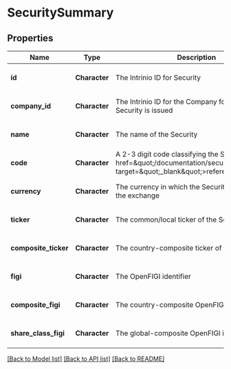 # SecuritySummary

## Properties
Name | Type | Description | Notes
------------ | ------------- | ------------- | -------------
**id** | **Character** | The Intrinio ID for Security | [optional] [default to null]
**company_id** | **Character** | The Intrinio ID for the Company for which the Security is issued | [optional] [default to null]
**name** | **Character** | The name of the Security | [optional] [default to null]
**code** | **Character** | A 2-3 digit code classifying the Security (&lt;a href&#x3D;\&quot;/documentation/security_codes\&quot; target&#x3D;\&quot;_blank\&quot;&gt;reference&lt;/a&gt;) | [optional] [default to null]
**currency** | **Character** | The currency in which the Security is traded on the exchange | [optional] [default to null]
**ticker** | **Character** | The common/local ticker of the Security | [optional] [default to null]
**composite_ticker** | **Character** | The country-composite ticker of the Security | [optional] [default to null]
**figi** | **Character** | The OpenFIGI identifier | [optional] [default to null]
**composite_figi** | **Character** | The country-composite OpenFIGI identifier | [optional] [default to null]
**share_class_figi** | **Character** | The global-composite OpenFIGI identifier | [optional] [default to null]

[[Back to Model list]](../README.md#documentation-for-models) [[Back to API list]](../README.md#documentation-for-api-endpoints) [[Back to README]](../README.md)


